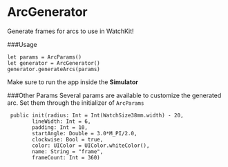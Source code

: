 ArcGenerator
============

Generate frames for arcs to use in WatchKit!

###Usage
```
let params = ArcParams()
let generator = ArcGenerator()
generator.generateArcs(params)
```
Make sure to run the app inside the **Simulator**

###Other Params
Several params are available to customize the generated arc. Set them through the initializer of `ArcParams`
```
 public init(radius: Int = Int(WatchSize38mm.width) - 20,
        lineWidth: Int = 6,
        padding: Int = 10,
        startAngle: Double = 3.0*M_PI/2.0,
        clockwise: Bool = true,
        color: UIColor = UIColor.whiteColor(),
        name: String = "frame",
        frameCount: Int = 360) 
```
